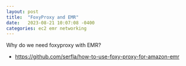 ```yaml
---
layout: post
title:  "FoxyProxy and EMR"
date:   2023-08-21 10:07:08 -0400
categories: ec2 emr networking
---
```


Why do we need foxyproxy with EMR?
- https://github.com/serfla/how-to-use-foxy-proxy-for-amazon-emr